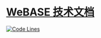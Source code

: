 # [WeBASE 技术文档](https://webasedoc.readthedocs.io/zh_CN/lab/index.html)

[![Code Lines](https://tokei.rs/b1/github/WeBankBlockchain/WeBASE-Doc?category=code)](https://github.com/WeBankBlockchain/WeBASE-Doc)
